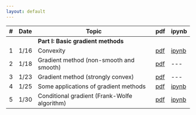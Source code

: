 ```yaml
---
layout: default
---
```



| # | Date  | Topic  | pdf | ipynb  |
|-|-|-|-|-|
| | | **Part I: Basic gradient methods** | | |
| 1 | 1/16 | Convexity  | [pdf]() | [ipynb]()
| 2 | 1/18 | Gradient method (non-smooth and smooth) | [pdf]()  | ---  |
| 3 | 1/23 | Gradient method (strongly convex) | [pdf]()  | --- |
| 4 | 1/25 | Some applications of gradient methods | [pdf]()  | [ipynb]()  |
| 5 | 1/30 | Conditional gradient (Frank-Wolfe algorithm) | [pdf]()  | [ipynb]()  |
